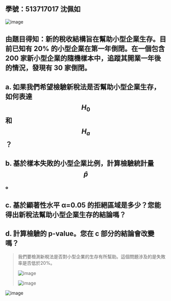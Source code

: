 ## 學號：513717017 沈佩如

![image](https://github.com/user-attachments/assets/68776d17-d90f-4fc5-95d1-124f58fe85e8)

## 由題目得知：新的稅收結構旨在幫助小型企業生存。目前已知有 20% 的小型企業在第一年倒閉。在一個包含 200 家新小型企業的隨機樣本中，追蹤其開業一年後的情況，發現有 30 家倒閉。

## a. 如果我們希望檢驗新稅法是否幫助小型企業生存，如何表達 $$H_0$$ ​和 $$H_a$$？

## b. 基於樣本失敗的小型企業比例，計算檢驗統計量 $$\hat{p}$$。

## c. 基於顯著性水平 α=0.05 的拒絕區域是多少？您能得出新稅法幫助小型企業生存的結論嗎？

## d. 計算檢驗的 p-value。您在 c 部分的結論會改變嗎？

>我們要檢測新稅法是否對小型企業的生存有所幫助。這個問題涉及的是失敗率是否低於20%。
>
>![image](https://github.com/user-attachments/assets/bc9c068b-49d3-4048-9b69-77e57beafb37)
>
>![image](https://github.com/user-attachments/assets/ca4813bc-1b7f-418f-a6dd-5ff30be92d8a)
>
![image](https://github.com/user-attachments/assets/55cbf0e0-4e4a-4be1-80f3-dafa0ce27530)
